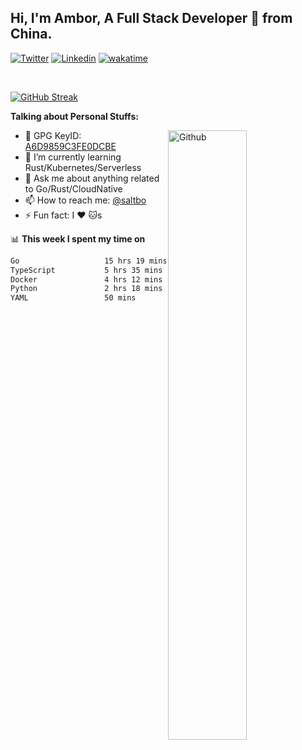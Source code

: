 ## Hi, I'm Ambor, A Full Stack Developer 🚀 from China.

[![Twitter](https://img.shields.io/badge/-saltbo-1ca0f1?style=flat&logo=twitter&logoColor=white)](https://twitter.com/rdsaltbo)
[![Linkedin](https://img.shields.io/badge/-saltbo-blue?style=flat&logo=Linkedin&logoColor=white)](https://www.linkedin.com/in/saltbo/)
[![wakatime](https://wakatime.com/badge/user/f82b1c77-faab-48cd-aef5-a12c0aff104b.svg)](https://wakatime.com/@f82b1c77-faab-48cd-aef5-a12c0aff104b)

&nbsp;  

[![GitHub Streak](http://github-readme-streak-stats.herokuapp.com?user=saltbo&hide_border=true&date_format=M%20j%5B%2C%20Y%5D)](https://git.io/streak-stats)

**Talking about Personal Stuffs:**
<!-- Any image aligned to the right. Beware the width  -->
<img width="50%" align="right" alt="Github" src="https://raw.githubusercontent.com/saltbo/saltbo/master/images/git-header.svg" />

- 🤘 GPG KeyID: [A6D9859C3FE0DCBE](https://saltbo.cn/pgp_keys.asc)
- 🌱 I’m currently learning Rust/Kubernetes/Serverless
- 💬 Ask me about anything related to Go/Rust/CloudNative
- 📫 How to reach me: [@saltbo](https://t.me/saltbo)
- ⚡ Fun fact: I :heart: :cat:s


📊 **This week I spent my time on**
<!--START_SECTION:waka-->

```txt
Go                   15 hrs 19 mins  ████████████▓░░░░░░░░░░░░   50.66 %
TypeScript           5 hrs 35 mins   ████▓░░░░░░░░░░░░░░░░░░░░   18.49 %
Docker               4 hrs 12 mins   ███▒░░░░░░░░░░░░░░░░░░░░░   13.90 %
Python               2 hrs 18 mins   ██░░░░░░░░░░░░░░░░░░░░░░░   07.65 %
YAML                 50 mins         ▓░░░░░░░░░░░░░░░░░░░░░░░░   02.76 %
```

<!--END_SECTION:waka-->
